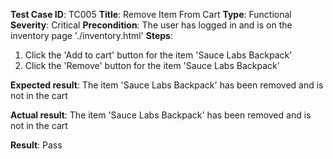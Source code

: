 **Test Case ID**: TC005
**Title**: Remove Item From Cart
**Type**: Functional
**Severity**: Critical
**Precondition**: The user has logged in and is on the inventory page './inventory.html'
**Steps**:
1. Click the 'Add to cart' button for the item 'Sauce Labs Backpack'
2. Click the 'Remove' button for the item 'Sauce Labs Backpack'

**Expected result**: The item 'Sauce Labs Backpack' has been removed and is not in the cart

**Actual result**: The item 'Sauce Labs Backpack' has been removed and is not in the cart

**Result**: Pass